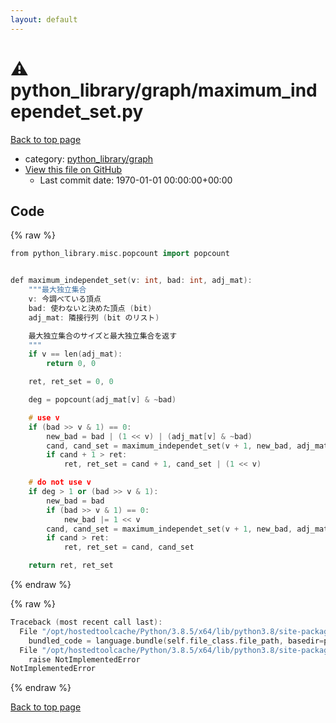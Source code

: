 ```yaml
---
layout: default
---
```


<!-- mathjax config similar to math.stackexchange -->
<script type="text/javascript" async
  src="https://cdnjs.cloudflare.com/ajax/libs/mathjax/2.7.5/MathJax.js?config=TeX-MML-AM_CHTML">
</script>
<script type="text/x-mathjax-config">
  MathJax.Hub.Config({
    TeX: { equationNumbers: { autoNumber: "AMS" }},
    tex2jax: {
      inlineMath: [ ['$','$'] ],
      processEscapes: true
    },
    "HTML-CSS": { matchFontHeight: false },
    displayAlign: "left",
    displayIndent: "2em"
  });
</script>

<script type="text/javascript" src="https://cdnjs.cloudflare.com/ajax/libs/jquery/3.4.1/jquery.min.js"></script>
<script src="https://cdn.jsdelivr.net/npm/jquery-balloon-js@1.1.2/jquery.balloon.min.js" integrity="sha256-ZEYs9VrgAeNuPvs15E39OsyOJaIkXEEt10fzxJ20+2I=" crossorigin="anonymous"></script>
<script type="text/javascript" src="../../../assets/js/copy-button.js"></script>
<link rel="stylesheet" href="../../../assets/css/copy-button.css" />


# :warning: python_library/graph/maximum_independet_set.py

<a href="../../../index.html">Back to top page</a>

* category: <a href="../../../index.html#7e80885bc8a78dc63feed9f40126ba0e">python_library/graph</a>
* <a href="{{ site.github.repository_url }}/blob/master/python_library/graph/maximum_independet_set.py">View this file on GitHub</a>
    - Last commit date: 1970-01-01 00:00:00+00:00




## Code

<a id="unbundled"></a>
{% raw %}
```cpp
from python_library.misc.popcount import popcount


def maximum_independet_set(v: int, bad: int, adj_mat):
    """最大独立集合
    v: 今調べている頂点
    bad: 使わないと決めた頂点 (bit)
    adj_mat: 隣接行列 (bit のリスト)

    最大独立集合のサイズと最大独立集合を返す
    """
    if v == len(adj_mat):
        return 0, 0

    ret, ret_set = 0, 0

    deg = popcount(adj_mat[v] & ~bad)

    # use v
    if (bad >> v & 1) == 0:
        new_bad = bad | (1 << v) | (adj_mat[v] & ~bad)
        cand, cand_set = maximum_independet_set(v + 1, new_bad, adj_mat)
        if cand + 1 > ret:
            ret, ret_set = cand + 1, cand_set | (1 << v)

    # do not use v
    if deg > 1 or (bad >> v & 1):
        new_bad = bad
        if (bad >> v & 1) == 0:
            new_bad |= 1 << v
        cand, cand_set = maximum_independet_set(v + 1, new_bad, adj_mat)
        if cand > ret:
            ret, ret_set = cand, cand_set

    return ret, ret_set

```
{% endraw %}

<a id="bundled"></a>
{% raw %}
```cpp
Traceback (most recent call last):
  File "/opt/hostedtoolcache/Python/3.8.5/x64/lib/python3.8/site-packages/onlinejudge_verify/docs.py", line 349, in write_contents
    bundled_code = language.bundle(self.file_class.file_path, basedir=pathlib.Path.cwd())
  File "/opt/hostedtoolcache/Python/3.8.5/x64/lib/python3.8/site-packages/onlinejudge_verify/languages/python.py", line 67, in bundle
    raise NotImplementedError
NotImplementedError

```
{% endraw %}

<a href="../../../index.html">Back to top page</a>

